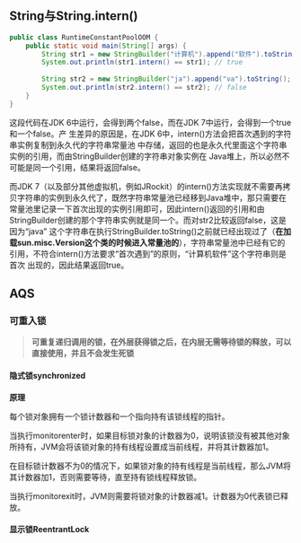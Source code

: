 ## String与String.intern()

```java
public class RuntimeConstantPoolOOM {
    public static void main(String[] args) {
        String str1 = new StringBuilder("计算机").append("软件").toString();
        System.out.println(str1.intern() == str1); // true
        
        String str2 = new StringBuilder("ja").append("va").toString();
        System.out.println(str2.intern() == str2); // false
    }
}
```

这段代码在JDK 6中运行，会得到两个false，而在JDK 7中运行，会得到一个true和一个false。产 生差异的原因是，在JDK 6中，intern()方法会把首次遇到的字符串实例复制到永久代的字符串常量池 中存储，返回的也是永久代里面这个字符串实例的引用，而由StringBuilder创建的字符串对象实例在 Java堆上，所以必然不可能是同一个引用，结果将返回false。

而JDK 7（以及部分其他虚拟机，例如JRockit）的intern()方法实现就不需要再拷贝字符串的实例到永久代了，既然字符串常量池已经移到Java堆中，那只需要在常量池里记录一下首次出现的实例引用即可，因此intern()返回的引用和由StringBuilder创建的那个字符串实例就是同一个。而对str2比较返回false，这是因为“java” 这个字符串在执行StringBuilder.toString()之前就已经出现过了（**在加载sun.misc.Version这个类的时候进入常量池的**），字符串常量池中已经有它的引用，不符合intern()方法要求“首次遇到”的原则，“计算机软件”这个字符串则是首次 出现的，因此结果返回true。

## AQS

### 可重入锁

> **可重复递归调用的锁，在外层获得锁之后，在内层无需等待锁的释放，可以直接使用，并且不会发生死锁**

#### 隐式锁synchronized

**原理**

每个锁对象拥有一个锁计数器和一个指向持有该锁线程的指针。

当执行monitorenter时，如果目标锁对象的计数器为0，说明该锁没有被其他对象所持有，JVM会将该锁对象的持有线程设置成当前线程，并将其计数器加1。

在目标锁计数器不为0的情况下，如果锁对象的持有线程是当前线程，那么JVM将其计数器加1，否则需要等待，直至持有锁线程释放锁。

当执行monitorexit时，JVM则需要将锁对象的计数器减1。计数器为0代表锁已释放。

#### 显示锁ReentrantLock



